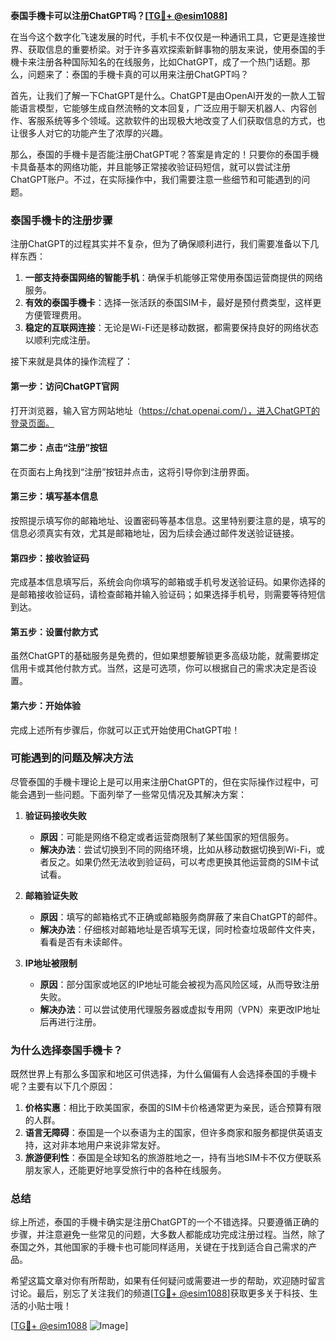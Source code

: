**泰国手機卡可以注册ChatGPT吗？[[TG💪+ @esim1088](https://t.me/s/esim1088)]**

在当今这个数字化飞速发展的时代，手机卡不仅仅是一种通讯工具，它更是连接世界、获取信息的重要桥梁。对于许多喜欢探索新鲜事物的朋友来说，使用泰国的手機卡来注册各种国际知名的在线服务，比如ChatGPT，成了一个热门话题。那么，问题来了：泰国的手機卡真的可以用来注册ChatGPT吗？

首先，让我们了解一下ChatGPT是什么。ChatGPT是由OpenAI开发的一款人工智能语言模型，它能够生成自然流畅的文本回复，广泛应用于聊天机器人、内容创作、客服系统等多个领域。这款软件的出现极大地改变了人们获取信息的方式，也让很多人对它的功能产生了浓厚的兴趣。

那么，泰国的手機卡是否能注册ChatGPT呢？答案是肯定的！只要你的泰国手機卡具备基本的网络功能，并且能够正常接收验证码短信，就可以尝试注册ChatGPT账户。不过，在实际操作中，我们需要注意一些细节和可能遇到的问题。

### 泰国手機卡的注册步骤

注册ChatGPT的过程其实并不复杂，但为了确保顺利进行，我们需要准备以下几样东西：

1. **一部支持泰国网络的智能手机**：确保手机能够正常使用泰国运营商提供的网络服务。
2. **有效的泰国手機卡**：选择一张活跃的泰国SIM卡，最好是预付费类型，这样更方便管理费用。
3. **稳定的互联网连接**：无论是Wi-Fi还是移动数据，都需要保持良好的网络状态以顺利完成注册。

接下来就是具体的操作流程了：

#### 第一步：访问ChatGPT官网
打开浏览器，输入官方网站地址（https://chat.openai.com/），进入ChatGPT的登录页面。

#### 第二步：点击“注册”按钮
在页面右上角找到“注册”按钮并点击，这将引导你到注册界面。

#### 第三步：填写基本信息
按照提示填写你的邮箱地址、设置密码等基本信息。这里特别要注意的是，填写的信息必须真实有效，尤其是邮箱地址，因为后续会通过邮件发送验证链接。

#### 第四步：接收验证码
完成基本信息填写后，系统会向你填写的邮箱或手机号发送验证码。如果你选择的是邮箱接收验证码，请检查邮箱并输入验证码；如果选择手机号，则需要等待短信到达。

#### 第五步：设置付款方式
虽然ChatGPT的基础服务是免费的，但如果想要解锁更多高级功能，就需要绑定信用卡或其他付款方式。当然，这是可选项，你可以根据自己的需求决定是否设置。

#### 第六步：开始体验
完成上述所有步骤后，你就可以正式开始使用ChatGPT啦！

### 可能遇到的问题及解决方法

尽管泰国的手機卡理论上是可以用来注册ChatGPT的，但在实际操作过程中，可能会遇到一些问题。下面列举了一些常见情况及其解决方案：

1. **验证码接收失败**
   - **原因**：可能是网络不稳定或者运营商限制了某些国家的短信服务。
   - **解决办法**：尝试切换到不同的网络环境，比如从移动数据切换到Wi-Fi，或者反之。如果仍然无法收到验证码，可以考虑更换其他运营商的SIM卡试试看。

2. **邮箱验证失败**
   - **原因**：填写的邮箱格式不正确或邮箱服务商屏蔽了来自ChatGPT的邮件。
   - **解决办法**：仔细核对邮箱地址是否填写无误，同时检查垃圾邮件文件夹，看看是否有未读邮件。

3. **IP地址被限制**
   - **原因**：部分国家或地区的IP地址可能会被视为高风险区域，从而导致注册失败。
   - **解决办法**：可以尝试使用代理服务器或虚拟专用网（VPN）来更改IP地址后再进行注册。

### 为什么选择泰国手機卡？

既然世界上有那么多国家和地区可供选择，为什么偏偏有人会选择泰国的手機卡呢？主要有以下几个原因：

1. **价格实惠**：相比于欧美国家，泰国的SIM卡价格通常更为亲民，适合预算有限的人群。
2. **语言无障碍**：泰国是一个以泰语为主的国家，但许多商家和服务都提供英语支持，这对非本地用户来说非常友好。
3. **旅游便利性**：泰国是全球知名的旅游胜地之一，持有当地SIM卡不仅方便联系朋友家人，还能更好地享受旅行中的各种在线服务。

### 总结

综上所述，泰国的手機卡确实是注册ChatGPT的一个不错选择。只要遵循正确的步骤，并注意避免一些常见的问题，大多数人都能成功完成注册过程。当然，除了泰国之外，其他国家的手機卡也可能同样适用，关键在于找到适合自己需求的产品。

希望这篇文章对你有所帮助，如果有任何疑问或需要进一步的帮助，欢迎随时留言讨论。最后，别忘了关注我们的频道[[TG💪+ @esim1088](https://t.me/s/esim1088)]获取更多关于科技、生活的小贴士哦！

[[TG💪+ @esim1088](https://t.me/s/esim1088) ![Image](https://i.postimg.cc/4NQfJmqS/Snipaste-2025-05-13-00-14-12.png)]